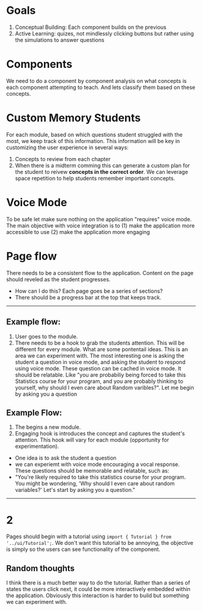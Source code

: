 # Goals
1. Conceptual Building: Each component builds on the previous
2. Active Learning: quizes, not mindlessly clicking buttons but rather using the simulations to answer questions

# Components
We need to do a component by component analysis on what concepts is each component attempting to teach. And lets classify them based on these concepts.

# Custom Memory Students

For each module, based on which questions student struggled with the most, we keep track of this information.
This information will be key in customizing the user experience in several ways:
1) Concepts to review from each chapter
2) When there is a midterm comming this can generate a custom plan for the student to reivew **concepts in the correct order**.
We can leverage space repetition to help students remember important concepts.

# Voice Mode
To be safe let make sure nothing on the application "requires" voice mode. The main objective with voice integration is to (1) make the application more accessible to use (2) make the application more engaging


# Page flow

There needs to be a consistent flow to the application. Content on the page should reveled as the student progresses.
- How can I do this? Each page goes be a series of sections?
- There should be a progress bar at the top that keeps track.

---
## Example flow:
1. User goes to the module.
2. There needs to be a hook to grab the students attention. This will be different for every module. What are some pontentail ideas. This is an area we can experiment with. The most interesting one is asking the student a question in voice mode, and asking the student to respond using voice mode. These question can be cached in voice mode. It should be relatable.
Like "you are probabiliy being forced to take this Statistics course for your program, and you are probably thinking to yourself, why should I even care about Random varibles?". Let me begin by asking you a question


## Example Flow:
1. The begins a new module.
2. Engaging hook is introduces the concept and captures the student's attention. This hook will vary for each module (opportunity for experimentation).
  - One idea is to ask the student a question
  - we can experiemt with voice mode encouraging a vocal response.
  These questions should be memorable and relatable, such as:
   - "You're likely required to take this statistics course for your program. You might be wondering, 'Why should I even care about random variables?' Let's start by asking you a question."

---

# 2
Pages should begin with a tutorial using `import { Tutorial } from '../ui/Tutorial';`.
We don't want this tutorial to be annoying, the objective is simply so the users can see functionality of the component.


## Random thoughts
I think there is a much better way to do the tutorial. Rather than a series of states the users click next, it could be more interactively embedded within the application.
Obviously this interaction is harder to build but something we can experiment with.
